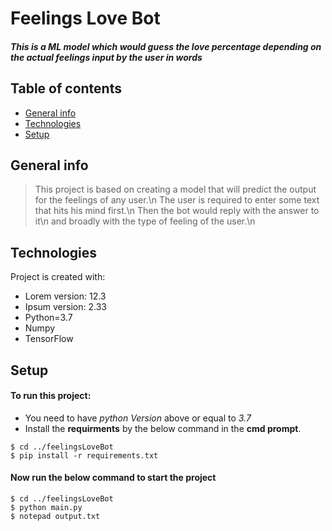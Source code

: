 # Feelings Love Bot
##### This is a ML model which would guess the love percentage depending on the actual feelings input by the user in words

## Table of contents
* [General info](#general-info)
* [Technologies](#technologies)
* [Setup](#setup)

## General info
> This project is based on creating a model that will predict the output for the feelings of any user.\n
> The user is required to enter some text that hits his mind first.\n
> Then the bot would reply with the answer to it\n
> and broadly with the type of feeling of the user.\n
	
## Technologies
Project is created with:
* Lorem version: 12.3
* Ipsum version: 2.33
* Python=3.7
* Numpy
* TensorFlow
	
## Setup
#### To run this project:
* You need to have *python Version* above or equal to *3.7*
* Install the **requirments** by the below command in the **cmd prompt**.

```
$ cd ../feelingsLoveBot
$ pip install -r requirements.txt
```
#### Now run the below command to start the project
```
$ cd ../feelingsLoveBot
$ python main.py
$ notepad output.txt
```
